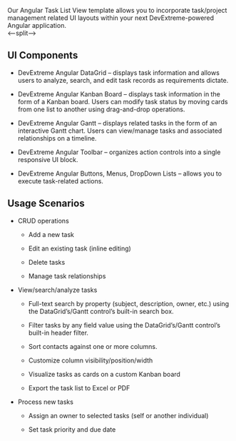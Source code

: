 Our Angular Task List View template allows you to incorporate task/project management related UI layouts within your next DevExtreme-powered Angular application.  
<--split-->

## UI Components  

- DevExtreme Angular DataGrid – displays task information and allows users to analyze, search, and edit task records as requirements dictate. 

- DevExtreme Angular Kanban Board – displays task information in the form of a Kanban board. Users can modify task status by moving cards from one list to another using drag-and-drop operations. 

- DevExtreme Angular Gantt – displays related tasks in the form of an interactive Gantt chart. Users can view/manage tasks and associated relationships on a timeline. 

- DevExtreme Angular Toolbar – organizes action controls into a single responsive UI block. 

- DevExtreme Angular Buttons, Menus, DropDown Lists – allows you to execute task-related actions. 

## Usage Scenarios 

- CRUD operations 

    - Add a new task 

    - Edit an existing task (inline editing) 

    - Delete tasks 

    - Manage task relationships 

- View/search/analyze tasks 

    - Full-text search by property (subject, description, owner, etc.) using the DataGrid’s/Gantt control’s built-in search box. 

    - Filter tasks by any field value using the DataGrid’s/Gantt control’s built-in header filter. 

    - Sort contacts against one or more columns. 

    - Customize column visibility/position/width 

    - Visualize tasks as cards on a custom Kanban board 

    - Export the task list to Excel or PDF 

- Process new tasks 

    - Assign an owner to selected tasks (self or another individual) 

    - Set task priority and due date 